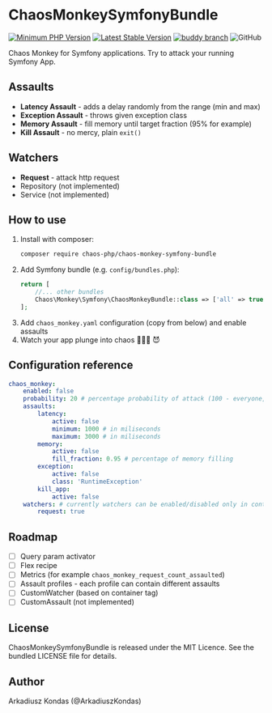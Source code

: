 # ChaosMonkeySymfonyBundle

[![Minimum PHP Version](https://img.shields.io/badge/php-%3E%3D%207.4-8892BF.svg)](https://php.net/)
[![Latest Stable Version](https://poser.pugx.org/chaos-php/chaos-monkey-symfony-bundle/v/stable?format=flat)](https://packagist.org/packages/chaos-php/chaos-monkey-symfony-bundle)
[![buddy branch](https://app.buddy.works/akondas/chaos-monkey-symfony-bundle/repository/branch/master/badge.svg?token=bfd952ec0cee0cb4db84dbd50ded487354ee6c9f37a7034f7c46425fed70dea7 "buddy branch")](https://app.buddy.works/akondas/chaos-monkey-symfony-bundle/repository/branch/master)
![GitHub](https://img.shields.io/github/license/chaos-php/chaos-monkey-symfony-bundle)

Chaos Monkey for Symfony applications. Try to attack your running Symfony App.

## Assaults

 - **Latency Assault** - adds a delay randomly from the range (min and max)
 - **Exception Assault** - throws given exception class
 - **Memory Assault** - fill memory until target fraction (95% for example) 
 - **Kill Assault** - no mercy, plain `exit()`

## Watchers

 - **Request** - attack http request
 - Repository (not implemented)
 - Service (not implemented)

## How to use

1. Install with composer:
    ```bash
    composer require chaos-php/chaos-monkey-symfony-bundle
    ```
2. Add Symfony bundle (e.g. `config/bundles.php`):
    ```php 
    return [
        //... other bundles
        Chaos\Monkey\Symfony\ChaosMonkeyBundle::class => ['all' => true],
    ];
    ```
3. Add `chaos_monkey.yaml` configuration (copy from below) and enable assaults
4. Watch your app plunge into chaos 🙈🙊🙉 😈

## Configuration reference

```yml
chaos_monkey:
    enabled: false
    probability: 20 # percentage probability of attack (100 - everyone, 0 - none)
    assaults:
        latency:
            active: false
            minimum: 1000 # in miliseconds
            maximum: 3000 # in miliseconds
        memory:
            active: false
            fill_fraction: 0.95 # percentage of memory filling
        exception:
            active: false
            class: 'RuntimeException'
        kill_app:
            active: false
    watchers: # currently watchers can be enabled/disabled only in container compile time
        request: true
```

## Roadmap
 - [ ] Query param activator
 - [ ] Flex recipe
 - [ ] Metrics (for example `chaos_monkey_request_count_assaulted`)
 - [ ] Assault profiles - each profile can contain different assaults
 - [ ] CustomWatcher (based on container tag)
 - [ ] CustomAssault (not implemented)

## License

ChaosMonkeySymfonyBundle is released under the MIT Licence. See the bundled LICENSE file for details.

## Author

Arkadiusz Kondas (@ArkadiuszKondas)
